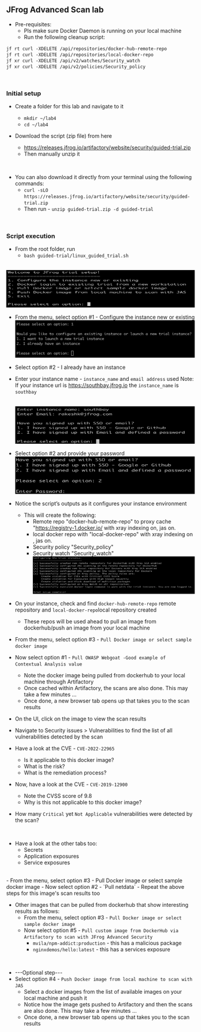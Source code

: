 ## JFrog Advanced Scan lab
- Pre-requisites:
  - Pls make sure Docker Daemon is running on your local machine
  - Run the following cleanup script:
```
jf rt curl -XDELETE /api/repositories/docker-hub-remote-repo
jf rt curl -XDELETE /api/repositories/local-docker-repo
jf xr curl -XDELETE /api/v2/watches/Security_watch
jf xr curl -XDELETE /api/v2/policies/Security_policy
```

<br/>

### Initial setup
- Create a folder for this lab and navigate to it
  - `mkdir ~/lab4`
  - `cd ~/lab4`
  
- Download the script (zip file) from here  
    - https://releases.jfrog.io/artifactory/website/security/guided-trial.zip
    - Then manually unzip it

<br/>

- You can also download it directly from your terminal using the following commands: 
  - `curl -sLO https://releases.jfrog.io/artifactory/website/security/guided-trial.zip`
  - Then run - `unzip guided-trial.zip -d guided-trial`

<br/>

### Script execution
- From the root folder, run
  - `bash guided-trial/linux_guided_trial.sh`

<br/>
<img src="welcome_jas_trial.png" alt="welcome jas trial" width="600" height="100">
<br/>

- From the menu, select option #1 - Configure the instance new or existing
  <br/><img src="jas_select_option1.png" alt="jas option1" width="600" height="100">

- Select option #2 - I already have an instance
- Enter your instance name - `instance_name` and `email address` used
Note: If your instance url is https://southbay.jfrog.io the `instance_name` is `southbay`

  <br/><img src="jas_enter_instance_name.png" alt="jas enter jpd name" width="600" height="100">
- Select option #2 and provide your password
  <br/><img src="jas_provide_jpd_creds.png" alt="jas provide jpd creds" width="600" height="100">
- Notice the script’s outputs as it configures your instance environment
  - This   will create the following:
    - Remote repo  "docker-hub-remote-repo" to proxy cache "https://registry-1.docker.io/ with xray indexing on, jas on.
    - local docker repo with "local-docker-repo"  with xray indexing on ,  jas on.
    - Security policy "Security_policy"
    - Security watch "Security_watch"
      <br/><img src="jas_configured_successfully.png" alt="jas configured successfully" width="600" height="100">
- On your instance, check and find `docker-hub-remote-repo` remote repository and `local-docker-repo`local repository created
  - These repos will be used ahead to pull an image from dockerhub/push an image from your local machine
- From the menu, select option #3 - `Pull Docker image or select sample docker image`
- Now select option #1 - `Pull OWASP Webgoat -Good example of Contextual Analysis value`
  - Note the docker image being pulled from dockerhub to your local machine through Artifactory
  - Once cached within Artifactory, the scans are also done. This may take a few minutes ...
  - Once done, a new browser tab opens up that takes you to the scan results
- On the UI, click on the image to view the scan results
- Navigate to Security issues > Vulnerabilities to find the list of all vulnerabilities detected by the scan
- Have a look at the CVE - `CVE-2022-22965`
  - Is it applicable to this docker image?
  - What is the risk?
  - What is the remediation process?
- Now, have a look at the CVE - `CVE-2019-12900`
  - Note the CVSS score of 9.8
  - Why is this not applicable to this docker image?
- How many `Critical` yet `Not Applicable` vulnerabilities were detected by the scan?

<br/>

- Have a look at the other tabs too:
  - Secrets
  - Application exposures
  - Service exposures

<br/>
- From the menu, select option #3 - Pull Docker image or select sample docker image
- Now select option #2 - `Pull netdata`
- Repeat the above steps for this image's scan results too

<br/>

- Other images that can be pulled from dockerhub that show interesting results as follows:
  - From the menu, select option #3 - `Pull Docker image or select sample docker image`
  - Now select option #5 - `Pull custom image from DockerHub via Artifactory to scan with JFrog Advanced Security`
    - `mvila/npm-addict:production` - this has a malicious package
    - `nginxdemos/hello:latest` - this has a services exposure

<br/>

- ---Optional step---
- Select option #4 - `Push Docker image from local machine to scan with JAS`
  - Select a docker images from the list of available images on your local machine and push it
  - Notice how the image gets pushed to Artifactory and then the scans are also done. This may take a few minutes ...
  - Once done, a new browser tab opens up that takes you to the scan results



